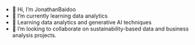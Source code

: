 - 👋 Hi, I’m JonathanBaidoo
- 🌱 I’m currently learning data analytics
- 🌱 Learning data analytics and generative AI techniques
- 💞️ I’m looking to collaborate on sustainability-based data and business analysis projects.

<!---
JonathanBaidoo/JonathanBaidoo is a ✨ special ✨ repository because its `README.md` (this file) appears on your GitHub profile.
You can click the Preview link to take a look at your changes.
--->
